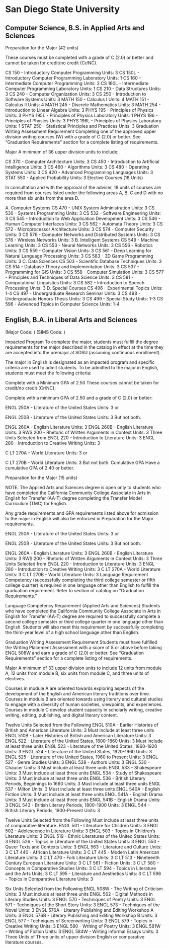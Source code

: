 # San Diego State University
<h2> Computer Science, B.S. in Applied Arts and Sciences </h2>

Preparation for the Major
(42 units)

These courses must be completed with a grade of C (2.0) or better and cannot be taken for credit/no credit (Cr/NC).

CS 150 - Introductory Computer Programming Units: 3
CS 150L - Introductory Computer Programming Laboratory Units: 1
CS 160 - Intermediate Computer Programming Units: 3
CS 160L - Intermediate Computer Programming Laboratory Units: 1
CS 210 - Data Structures Units: 3
CS 240 - Computer Organization Units: 3
CS 250 - Introduction to Software Systems Units: 3
MATH 150 - Calculus I Units: 4
MATH 151 - Calculus II Units: 4
MATH 245 - Discrete Mathematics Units: 3
MATH 254 - Introduction to Linear Algebra Units: 3
PHYS 195 - Principles of Physics Units: 3
PHYS 195L - Principles of Physics Laboratory Units: 1
PHYS 196 - Principles of Physics Units: 3
PHYS 196L - Principles of Physics Laboratory Units: 1
STAT 250 - Statistical Principles and Practices Units: 3
Graduation Writing Assessment Requirement
Completing one of the approved upper division writing courses (W) with a grade of C (2.0) or better. See “Graduation Requirements” section for a complete listing of requirements.

Major
A minimum of 36 upper division units to include:

CS 370 - Computer Architecture Units: 3
CS 450 - Introduction to Artificial Intelligence Units: 3
CS 460 - Algorithms Units: 3
CS 480 - Operating Systems Units: 3
CS 420 - Advanced Programming Languages Units: 3
STAT 550 - Applied Probability Units: 3
Elective Courses
(18 Units)

In consultation and with the approval of the adviser, 18 units of courses are required from courses listed under the following areas A, B, C and D with no more than six units from the area D.

A. Computer Systems
CS 470 - UNIX System Administration Units: 3
CS 530 - Systems Programming Units: 3
CS 532 - Software Engineering Units: 3
CS 545 - Introduction to Web Application Development Units: 3
CS 546 - Human Computer Interfaces Units: 3
CS 562 - Automata Theory Units: 3
CS 572 - Microprocessor Architecture Units: 3
CS 574 - Computer Security Units: 3
CS 576 - Computer Networks and Distributed Systems Units: 3
CS 578 - Wireless Networks Units: 3
B. Intelligent Systems
CS 549 - Machine Learning Units: 3
CS 553 - Neural Networks Units: 3
CS 556 - Robotics Units: 3
CS 559 - Computer Vision Units: 3
CS 561 - Deep Learning for Natural Language Processing Units: 3
CS 583 - 3D Game Programming Units: 3
C. Data Sciences
CS 503 - Scientific Database Techniques Units: 3
CS 514 - Database Theory and Implementation Units: 3
CS 537 - Programming for GIS Units: 3
CS 558 - Computer Simulation Units: 3
CS 577 - Principles and Techniques of Data Science Units: 3
CS 581 - Computational Linguistics Units: 3
CS 582 - Introduction to Speech Processing Units: 3
D. Special Courses
CS 496 - Experimental Topics Units: 1-4
CS 497 - Undergraduate Research Seminar Units: 3
CS 498 - Undergraduate Honors Thesis Units: 3
CS 499 - Special Study Units: 1-3
CS 596 - Advanced Topics in Computer Science Units: 1-4

<h2> English, B.A. in Liberal Arts and Sciences </h2>
(Major Code: ) (SIMS Code: )

Impacted Program
To complete the major, students must fulfill the degree requirements for the major described in the catalog in effect at the time they are accepted into the premajor at SDSU (assuming continuous enrollment).

The major in English is designated as an impacted program and specific criteria are used to admit students. To be admitted to the major in English, students must meet the following criteria:

Complete with a Minimum GPA of 2.50
These courses cannot be taken for credit/no credit (Cr/NC);

Complete with a minimum GPA of 2.50 and a grade of C (2.0) or better:

ENGL 250A - Literature of the United States Units: 3
or

ENGL 250B - Literature of the United States Units: 3 But not both.
 

ENGL 260A - English Literature Units: 3
ENGL 260B - English Literature Units: 3
RWS 200 - Rhetoric of Written Arguments in Context Units: 3
Three Units Selected from
ENGL 220 - Introduction to Literature Units: 3
ENGL 280 - Introduction to Creative Writing Units: 3
 

C LT 270A - World Literature Units: 3
or

C LT 270B - World Literature Units: 3 But not both.
Cumulative GPA
Have a cumulative GPA of 2.40 or better.

Preparation for the Major
(15 units)

NOTE: The Applied Arts and Sciences degree is open only to students who have completed the California Community College Associate in Arts in English for Transfer (AA-T) degree completing the Transfer Model Curriculum (TMC) for English.

Any grade requirements and GPA requirements listed above for admission to the major in English will also be enforced in Preparation for the Major requirements.

ENGL 250A - Literature of the United States Units: 3
or

ENGL 250B - Literature of the United States Units: 3 But not both.
 

ENGL 260A - English Literature Units: 3
ENGL 260B - English Literature Units: 3
RWS 200 - Rhetoric of Written Arguments in Context Units: 3
Three Units Selected from
ENGL 220 - Introduction to Literature Units: 3
ENGL 280 - Introduction to Creative Writing Units: 3
C LT 270A - World Literature Units: 3
C LT 270B - World Literature Units: 3
Language Requirement
Competency (successfully completing the third college semester or fifth college quarter) is required in one language other than English to fulfill the graduation requirement. Refer to section of catalog on “Graduation Requirements.”

Language Competency Requirement (Applied Arts and Sciences)
Students who have completed the California Community College Associate in Arts in English for Transfer (AA-T) degree are required to successfully complete a second college semester or third college quarter in one language other than English. Students will also meet this requirement by successfully completing the third-year level of a high school language other than English.

Graduation Writing Assessment Requirement
Students must have fulfilled the Writing Placement Assessment with a score of 8 or above before taking ENGL 508W and earn a grade of C (2.0) or better. See “Graduation Requirements” section for a complete listing of requirements.

Major
A minimum of 33 upper division units to include 12 units from module A, 12 units from module B, six units from module C, and three units of electives.

Courses in module A are oriented towards exploring aspects of the development of the English and American literary traditions over time. Courses in module B are oriented towards using literary and cultural studies to engage with a diversity of human societies, viewpoints, and experiences. Courses in module C develop student capacity in scholarly writing, creative writing, editing, publishing, and digital literary content.

Twelve Units Selected from the Following
ENGL 510A - Earlier Histories of British and American Literature Units: 3 Must include at least three units
ENGL 510B - Later Histories of British and American Literature Units: 3
ENGL 522 - Literature of the United States, 1800-1860 Units: 3 Must include at least three units
ENGL 523 - Literature of the United States, 1860-1920 Units: 3
ENGL 524 - Literature of the United States, 1920-1960 Units: 3
ENGL 525 - Literature of the United States, 1960 to Present Units: 3
ENGL 527 - Genre Studies Units: 3
ENGL 528 - Authors Units: 3
ENGL 530 - Chaucer Units: 3 Must include at least three units
ENGL 533 - Shakespeare Units: 3 Must include at least three units
ENGL 534 - Study of Shakespeare Units: 3 Must include at least three units
ENGL 536 - British Literary Periods, Beginnings to 1660 Units: 3 Must include at least three units
ENGL 537 - Milton Units: 3 Must include at least three units
ENGL 540A - English Fiction Units: 3 Must include at least three units
ENGL 541A - English Drama Units: 3 Must include at least three units
ENGL 541B - English Drama Units: 3
ENGL 543 - British Literary Periods, 1800-1900 Units: 3
ENGL 544 - British Literary Periods, 1900-Present Units: 3

Twelve Units Selected from the Following
Must include at least three units of comparative literature.
ENGL 501 - Literature for Children Units: 3
ENGL 502 - Adolescence in Literature Units: 3
ENGL 503 - Topics in Children’s Literature Units: 3
ENGL 519 - Ethnic Literatures of the United States Units: 3
ENGL 526 - Topics in Literature of the United States Units: 3
ENGL 550 - Queer Texts and Contexts Units: 3
ENGL 563 - Literature and Culture Units: 3
C LT 440 - African Literature Units: 3
C LT 445 - Modern Latin American Literature Units: 3
C LT 470 - Folk Literature Units: 3
C LT 513 - Nineteenth Century European Literature Units: 3
C LT 561 - Fiction Units: 3
C LT 580 - Concepts in Comparative Studies Units: 3
C LT 594 - Topics in Literature and the Arts Units: 3
C LT 595 - Literature and Aesthetics Units: 3
C LT 596 - Topics in Comparative Literature Units: 3

Six Units Selected from the Following
ENGL 508W - The Writing of Criticism Units: 3 Must include at least three units
ENGL 562 - Digital Methods in Literary Studies Units: 3
ENGL 570 - Techniques of Poetry Units: 3
ENGL 571 - Techniques of the Short Story Units: 3
ENGL 573 - Techniques of the Novel Units: 3
ENGL 576A - Literary Publishing and Editing Workshop A Units: 3
ENGL 576B - Literary Publishing and Editing Workshop B Units: 3
ENGL 577 - Techniques of Screenwriting Units: 3
ENGL 579 - Topics in Creative Writing Units: 3
ENGL 580 - Writing of Poetry Units: 3
ENGL 581W - Writing of Fiction Units: 3
ENGL 584W - Writing Informal Essays Units: 3
Three Units of
Three units of upper division English or comparative literature courses.
